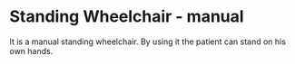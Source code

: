 # Standing Wheelchair - manual
It is a manual standing wheelchair.  By using it the patient can stand on his own hands.
